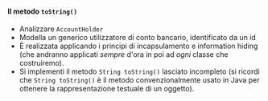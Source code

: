 #### Il metodo `toString()`

* Analizzare `AccountHolder`
* Modella un generico utilizzatore di conto bancario, identificato da un id
* È realizzata applicando i principi di incapsulamento e information hiding
(che andranno applicati *sempre* d'ora in poi ad *ogni* classe che costruiremo).
* Si implementi il metodo `String toString()` lasciato incompleto
(si ricordi che `String toString()` è il metodo convenzionalmente usato in Java per ottenere la rappresentazione testuale di un oggetto).
